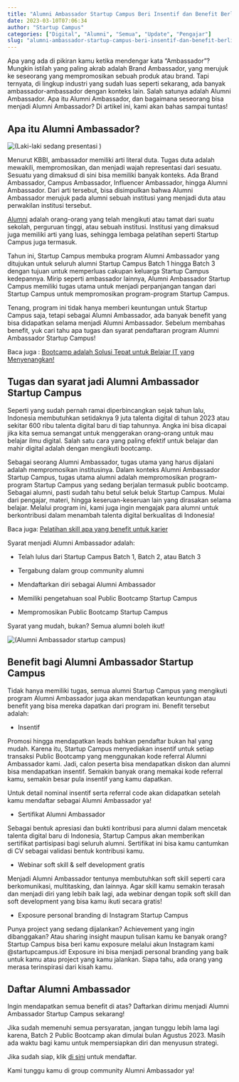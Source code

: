 ```yaml
---
title: "Alumni Ambassador Startup Campus Beri Insentif dan Benefit Berlimpah!"
date: 2023-03-10T07:06:34
author: "Startup Campus"
categories: ["Digital", "Alumni", "Semua", "Update", "Pengajar"]
slug: "alumni-ambassador-startup-campus-beri-insentif-dan-benefit-berlimpah"
---
```


Apa yang ada di pikiran kamu ketika mendengar kata “Ambassador”? Mungkin istilah yang paling akrab adalah Brand Ambassador, yang merujuk ke seseorang yang mempromosikan sebuah produk atau brand. Tapi ternyata, di lingkup industri yang sudah luas seperti sekarang, ada banyak ambassador-ambassador dengan konteks lain. Salah satunya adalah Alumni Ambassador. Apa itu Alumni Ambassador, dan bagaimana seseorang bisa menjadi Alumni Ambassador? Di artikel ini, kami akan bahas sampai tuntas!

## Apa itu Alumni Ambassador?

![(Laki-laki sedang presentasi )](/uploads/2023/03/man-presenting-about-startup-1_11zon-1024x683.jpg)

Menurut KBBI, ambassador memiliki arti literal duta. Tugas duta adalah mewakili, mempromosikan, dan menjadi wajah representasi dari sesuatu. Sesuatu yang dimaksud di sini bisa memiliki banyak konteks. Ada Brand Ambassador, Campus Ambassador, Influencer Ambassador, hingga Alumni Ambassador. Dari arti tersebut, bisa disimpulkan bahwa Alumni Ambassador merujuk pada alumni sebuah institusi yang menjadi duta atau perwakilan institusi tersebut. 

[Alumni](https://kantorbahasababel.kemdikbud.go.id/info/info-bahasa/pemakaian-kata-alumnus-dan-alumni/) adalah orang-orang yang telah mengikuti atau tamat dari suatu sekolah, perguruan tinggi, atau sebuah institusi. Institusi yang dimaksud juga memiliki arti yang luas, sehingga lembaga pelatihan seperti Startup Campus juga termasuk.

Tahun ini, Startup Campus membuka program Alumni Ambassador yang ditujukan untuk seluruh alumni Startup Campus Batch 1 hingga Batch 3 dengan tujuan untuk memperluas cakupan keluarga Startup Campus kedepannya. Mirip seperti ambassador lainnya, Alumni Ambassador Startup Campus memiliki tugas utama untuk menjadi perpanjangan tangan dari Startup Campus untuk mempromosikan program-program Startup Campus.

Tenang, program ini tidak hanya memberi keuntungan untuk Startup Campus saja, tetapi sebagai Alumni Ambassador, ada banyak benefit yang bisa didapatkan selama menjadi Alumni Ambassador. Sebelum membahas benefit, yuk cari tahu apa tugas dan syarat pendaftaran program Alumni Ambassador Startup Campus!

Baca juga : [Bootcamp adalah Solusi Tepat untuk Belajar IT yang Menyenangkan!](https://startupcampus.id/blog/bootcamp-adalah-solusi-tepat-untuk-belajar-it-yang-menyenangkan/)

## Tugas dan syarat jadi Alumni Ambassador Startup Campus

Seperti yang sudah pernah ramai diperbincangkan sejak tahun lalu, Indonesia membutuhkan setidaknya 9 juta talenta digital di tahun 2023 atau sekitar 600 ribu talenta digital baru di tiap tahunnya. Angka ini bisa dicapai jika kita semua semangat untuk menggerakan orang-orang untuk mau belajar ilmu digital. Salah satu cara yang paling efektif untuk belajar dan mahir digital adalah dengan mengikuti bootcamp.

Sebagai seorang Alumni Ambassador, tugas utama yang harus dijalani adalah mempromosikan institusinya. Dalam konteks Alumni Ambassador Startup Campus, tugas utama alumni adalah mempromosikan program-program Startup Campus yang sedang berjalan termasuk public bootcamp. Sebagai alumni, pasti sudah tahu betul seluk beluk Startup Campus. Mulai dari pengajar, materi, hingga keseruan-keseruan lain yang dirasakan selama belajar. Melalui program ini, kami juga ingin mengajak para alumni untuk berkontribusi dalam menambah talenta digital berkualitas di Indonesia!

Baca juga: [Pelatihan skill apa yang benefit untuk karier](https://www.startupcampus.id/blog/pelatihan-skill-digital-seperti-apa-yang-benefit-untuk-karier/)

Syarat menjadi Alumni Ambassador adalah:

- Telah lulus dari Startup Campus Batch 1, Batch 2, atau Batch 3

- Tergabung dalam group community alumni

- Mendaftarkan diri sebagai Alumni Ambassador 

- Memiliki pengetahuan soal Public Bootcamp Startup Campus

- Mempromosikan Public Bootcamp Startup Campus

Syarat yang mudah, bukan? Semua alumni boleh ikut!

![(Alumni Ambassador startup campus)](https://lh6.googleusercontent.com/_UIMq8LNy4ebY7SifafqBii_i6qA43p2wkjjmvdWAncCMtZWOXcmHzMcWwXCo3sFs7cfzHCJ3ujXxtBr43tcAlATDEc9zp5_izK_GGebYTw0Wp_z0zzGRiVJQ2YulNreIbI2dP8fZd_dTXxjMA32LlY)

## Benefit bagi Alumni Ambassador Startup Campus

Tidak hanya memiliki tugas, semua alumni Startup Campus yang mengikuti program Alumni Ambassador juga akan mendapatkan keuntungan atau benefit yang bisa mereka dapatkan dari program ini. Benefit tersebut adalah:

- Insentif

Promosi hingga mendapatkan leads bahkan pendaftar bukan hal yang mudah. Karena itu, Startup Campus menyediakan insentif untuk setiap transaksi Public Bootcamp yang menggunakan kode referral Alumni Ambassador kami. Jadi, calon peserta bisa mendapatkan diskon dan alumni bisa mendapatkan insentif. Semakin banyak orang memakai kode referral kamu, semakin besar pula insentif yang kamu dapatkan.

Untuk detail nominal insentif serta referral code akan didapatkan setelah kamu mendaftar sebagai Alumni Ambassador ya!

- Sertifikat Alumni Ambassador

Sebagai bentuk apresiasi dan bukti kontribusi para alumni dalam mencetak talenta digital baru di Indonesia, Startup Campus akan memberikan sertifikat partisipasi bagi seluruh alumni. Sertifikat ini bisa kamu cantumkan di CV sebagai validasi bentuk kontribusi kamu.

- Webinar soft skill & self development gratis

Menjadi Alumni Ambassador tentunya membutuhkan soft skill seperti cara berkomunikasi, multitasking, dan lainnya. Agar skill kamu semakin terasah dan menjadi diri yang lebih baik lagi, ada webinar dengan topik soft skill dan soft development yang bisa kamu ikuti secara gratis!

- Exposure personal branding di Instagram Startup Campus

Punya project yang sedang dijalankan? Achievement yang ingin dibanggakan? Atau sharing insight maupun tulisan kamu ke banyak orang? Startup Campus bisa beri kamu exposure melalui akun Instagram kami @startupcampus.id! Exposure ini bisa menjadi personal branding yang baik untuk kamu atau project yang kamu jalankan. Siapa tahu, ada orang yang merasa terinspirasi dari kisah kamu.

## Daftar Alumni Ambassador

Ingin mendapatkan semua benefit di atas? Daftarkan dirimu menjadi Alumni Ambassador Startup Campus sekarang!

Jika sudah memenuhi semua persyaratan, jangan tunggu lebih lama lagi karena, Batch 2 Public Bootcamp akan dimulai bulan Agustus 2023. Masih ada waktu bagi kamu untuk mempersiapkan diri dan menyusun strategi.

Jika sudah siap, klik [di sini](http://bit.ly/AlumniAmbassadorSC) untuk mendaftar.

Kami tunggu kamu di group community Alumni Ambassador ya!